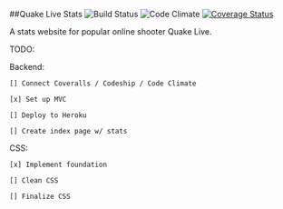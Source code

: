 ##Quake Live Stats
![Build Status](https://codeship.com/projects/96e654a0-b330-0133-a4d7-1a30591bad79/status?branch=master)
![Code Climate](https://codeclimate.com/github/b0p/my_site.png)
[![Coverage Status](https://coveralls.io/repos/github/b0p/my_site/badge.svg?branch=master)](https://coveralls.io/github/b0p/my_site?branch=master)


A stats website for popular online shooter Quake Live.

TODO:

  Backend:

    [] Connect Coveralls / Codeship / Code Climate

    [x] Set up MVC

    [] Deploy to Heroku

    [] Create index page w/ stats


  CSS:

    [x] Implement foundation

    [] Clean CSS

    [] Finalize CSS
